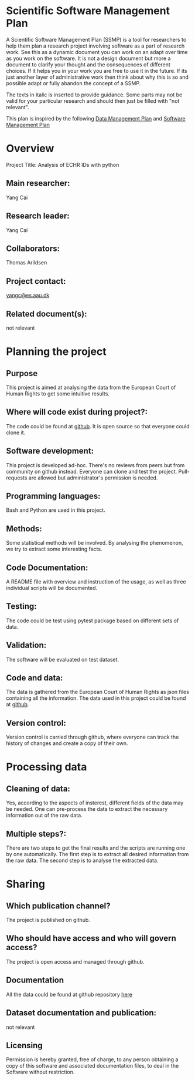 # Scientific Software Management Plan

A Scientific Software Management Plan (SSMP) is a tool for researchers to help them plan a research project involving software as a part of research work. See this as a dynamic document you can work on an adapt over time as you work on the software. It is not a design document but more a document to clarify your thought and the consequences of different choices. If it helps you in your work you are free to use it in the future. If its just another layer of administrative work then think about why this is so and possible adapt or fully abandon the concept of a SSMP.

The texts in italic is inserted to provide guidance. Some parts may not be valid for your particular research and should then just be filled with "not relevant".

This plan is inspired by the following [Data Management Plan](https://healthsciences.ku.dk/research/responsible-conduct-of-research/SUND_Data_Management_Plan_Template_Final.docx/SUND_Data_Management_Plan_Template_Final.docx) and [Software Management Plan](https://doi.org/10.5281/zenodo.2159713)

# Overview

Project Title: Analysis of ECHR IDs with python

## Main researcher: 
Yang Cai

## Research leader: 
Yang Cai

## Collaborators: 
Thomas Arildsen

## Project contact: 
yangc@es.aau.dk

## Related document(s): 
not relevant

# Planning the project

## Purpose
This project is aimed at analysing the data from the European Court of Human Rights to get some intuitive results. 

## Where will code exist during project?: 
The code could be found at [github](https://github.com/Sinticy/sci-sw-dev-2021). It is open source so that everyone could clone it.

## Software development: 
This project is developed ad-hoc. There's no reviews from peers but from community on github instead. Everyone can clone and test the project. Pull-requests are allowed but administrator's permission is needed. 

## Programming languages:
Bash and Python are used in this project.

## Methods: 
Some statistical methods will be involved. By analysing the phenomenon, we try to extract some interesting facts.

## Code Documentation:
A README file with overview and instruction of the usage, as well as three individual scripts will be documented.

## Testing: 
The code could be test using pytest package based on different sets of data.

## Validation: 
The software will be evaluated on test dataset.

## Code and data: 
The data is gathered from the European Court of Human Rights as json files containing all the information. The data used in this project could be found at [github](https://github.com/Sinticy/sci-sw-dev-2021).

## Version control: 
Version control is carried through github, where everyone can track the history of changes and create a copy of their own.

# Processing data

## Cleaning of data: 
Yes, according to the aspects of insterest, different fields of the data may be needed. One can pre-process the data to extract the necessary information out of the raw data.

## Multiple steps?: 
There are two steps to get the final results and the scripts are running one by one automatically. The first step is to extract all desired information from the raw data. The second step is to analyse the extracted data.

# Sharing

## Which publication channel? 
The project is published on github.

## Who should have access and who will govern access?
The project is open access and managed through github.

## Documentation 
All the data could be found at github repository [here](https://github.com/Sinticy/sci-sw-dev-2021/tree/master/data)

## Dataset documentation and publication: 
not relevant

## Licensing 
Permission is hereby granted, free of charge, to any person obtaining a copy
of this software and associated documentation files, to deal
in the Software without restriction.
